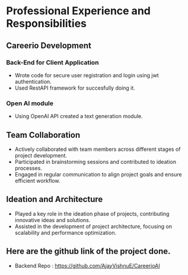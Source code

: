 # Professional Experience and Responsibilities

## Careerio Development

### Back-End for Client Application 
- Wrote code for secure user registration and login using jwt authentication.
- Used RestAPI framework for succesfully doing it.

### Open AI module
- Using OpenAI API created a text generation module.

## Team Collaboration

- Actively collaborated with team members across different stages of project development.
- Participated in brainstorming sessions and contributed to ideation processes.
- Engaged in regular communication to align project goals and ensure efficient workflow.

## Ideation and Architecture

- Played a key role in the ideation phase of projects, contributing innovative ideas and solutions.
- Assisted in the development of project architecture, focusing on scalability and performance optimization.

## Here are the github link of the project done.

- Backend Repo : https://github.com/AjayVishnuE/CareerioAI